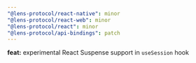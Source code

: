 ```yaml
---
"@lens-protocol/react-native": minor
"@lens-protocol/react-web": minor
"@lens-protocol/react": minor
"@lens-protocol/api-bindings": patch
---
```


**feat:** experimental React Suspense support in `useSession` hook
